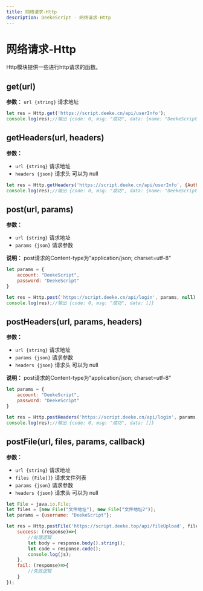 ```yaml
---
title: 网络请求-Http
description: DeekeScript - 网络请求-Http
---
```


# 网络请求-Http

Http模块提供一些进行http请求的函数。

## get(url)

**参数：** `url {string}` 请求地址

```javascript
let res = Http.get('https://script.deeke.cn/api/userInfo');
console.log(res);//输出 {code: 0, msg: "成功", data: {name: "DeekeScript", weixin: "DeekeScript"}}
```

## getHeaders(url, headers)

**参数：**
- `url {string}` 请求地址
- `headers {json}` 请求头 可以为 null

```javascript
let res = Http.getHeaders('https://script.deeke.cn/api/userInfo', {Authorization: "Bearer 9|3423432432424234"});
console.log(res);//输出 {code: 0, msg: "成功", data: {name: "DeekeScript", weixin: "DeekeScript"}}
```

## post(url, params)

**参数：**
- `url {string}` 请求地址
- `params {json}` 请求参数

**说明：** post请求的Content-type为"application/json; charset=utf-8"

```javascript
let params = {
    account: "DeekeScript",
    password: "DeekeScript"
}

let res = Http.post('https://script.deeke.cn/api/login', params, null);
console.log(res);//输出 {code: 0, msg: "成功", data: []}
```

## postHeaders(url, params, headers)

**参数：**
- `url {string}` 请求地址
- `params {json}` 请求参数
- `headers {json}` 请求头 可以为 null

**说明：** post请求的Content-type为"application/json; charset=utf-8"

```javascript
let params = {
    account: "DeekeScript",
    password: "DeekeScript"
}

let res = Http.postHeaders('https://script.deeke.cn/api/login', params, {"Content-type": "application/json; charset=utf-8"});
console.log(res);//输出 {code: 0, msg: "成功", data: []}
```

## postFile(url, files, params, callback)

**参数：**
- `url {string}` 请求地址
- `files {File[]}` 请求文件列表
- `params {json}` 请求参数
- `headers {json}` 请求头 可以为 null

```javascript
let File = java.io.File;
let files = [new File("文件地址"), new File("文件地址2")];
let params = {username: "DeekeScript"};

let res = Http.postFile('https://script.deeke.top/api/fileUpload', files, params, {
    success: (response)=>{
        //处理逻辑
        let body = response.body().string();
        let code = response.code();
        console.log(js);
    },
    fail: (response)=>{
        //失败逻辑
    }
});
```
